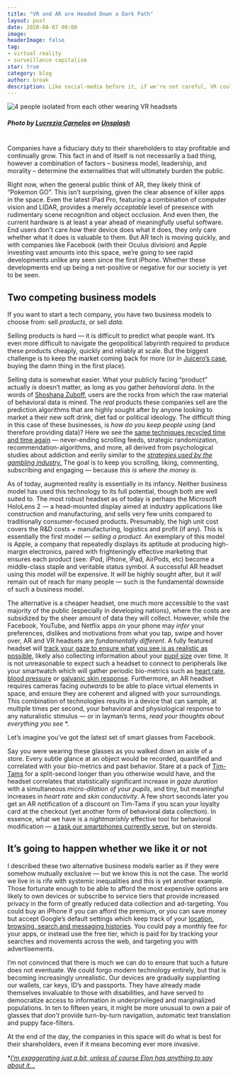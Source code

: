 ```yaml
---
title: "VR and AR are Headed Down a Dark Path"
layout: post
date: 2020-08-07 00:00
image:
headerImage: false
tag:
- virtual reality
- surveillance capitalism
star: true
category: blog
author: broak
description: Like social-media before it, if we're not careful, VR could become just as nightmarish.
---
```


![4 people isolated from each other wearing VR headsets](https://miro.medium.com/max/700/0*TOofTtSmmCuwjJzI)
##### *Photo by [Lucrezia Carnelos](https://unsplash.com/@ciabattespugnose?utm_source=medium&utm_medium=referral) on [Unsplash](https://unsplash.com/?utm_source=medium&utm_medium=referral)*

<br>
Companies have a fiduciary duty to their shareholders to stay profitable and continually grow. This fact in and of itself is not necessarily a bad thing, however a combination of factors – business model, leadership, and morality – determine the externalities that will ultimately burden the public.

Right now, when the general public think of AR, they likely think of “Pokemon GO”. This isn’t surprising, given the clear absence of killer apps in the space. Even the latest iPad Pro, featuring a combination of computer vision and LIDAR, provides a merely *acceptable* level of presence with rudimentary scene recognition and object occlusion. And even then, the current hardware is at least a year ahead of meaningfully useful software. End users don’t care *how* their device does what it does, they only care whether what it does is valuable to them. But AR tech is moving quickly, and with companies like Facebook (with their Oculus division) and Apple investing vast amounts into this space, we’re going to see rapid developments unlike any seen since the first iPhone. Whether these developments end up being a net-positive or negative for our society is yet to be seen.

## Two competing business models

If you want to start a tech company, you have two business models to choose from: sell *products*, or sell *data*.

Selling products is hard — it is difficult to predict what people want. It’s even more difficult to navigate the geopolitical labyrinth required to produce these products cheaply, quickly and reliably at scale. But the biggest challenge is to keep the market coming back for more (or in [Juicero’s case](https://en.wikipedia.org/wiki/Juicero), buying the damn thing in the first place).

Selling data is somewhat easier. What your publicly facing “product” actually *is* doesn’t matter, as long as you gather *behavioral data*. In the words of [Shoshana Zuboff](https://www.bookdepository.com/Age-Surveillance-Capitalism-Shoshana-Zuboff/9781781256855), users are the rocks from which the raw material of behavioral data is mined. The *real* products these companies sell are the prediction algorithms that are highly sought after by anyone looking to market a their new soft drink, diet fad or political ideology. The difficult thing in this case of these businesses, is *how do you keep people using* (and therefore providing data)? Here we see the [same techniques recycled time and time again](https://www.humanetech.com/what-we-do#problem) — never-ending scrolling feeds, strategic randomization, recommendation-algorithms, and more, all derived from psychological studies about addiction and eerily similar to the *[strategies used by the gambling industry.](http://sitn.hms.harvard.edu/flash/2018/dopamine-smartphones-battle-time/)* The goal is to keep you scrolling, liking, commenting, subscribing and engaging — because *this is where the money is*.

As of today, augmented reality is essentially in its infancy. Neither business model has used this technology to its full potential, though both are well suited to. The most robust headset as of today is perhaps the Microsoft HoloLens 2 — a head-mounted display aimed at industry applications like construction and manufacturing, and sells very few units compared to traditionally consumer-focused products. Presumably, the high unit cost covers the R&D costs + manufacturing, logistics and profit (if any). This is essentially the first model — *selling a product*. An exemplary of this model is Apple, a company that repeatedly displays its aptitude at producing high-margin electronics, paired with frighteningly effective marketing that ensures each product (see: iPod, iPhone, iPad, AirPods, etc) become a middle-class staple and veritable status symbol. A successful AR headset using this model *will* be expensive. It *will* be highly sought after, but it *will* remain out of reach for many people — such is the fundamental downside of such a business model.

The alternative is a cheaper headset, one much more accessible to the vast majority of the public (especially in developing nations), where the costs are subsidized by the sheer amount of data they will collect. However, while the Facebook, YouTube, and Netflix apps on your phone may *infer* your preferences, dislikes and motivations from what you tap, swipe and hover over, AR and VR headsets are *fundamentally different*. A fully featured headset will [track your gaze to ensure what you see is as realistic as possible](https://en.wikipedia.org/wiki/Foveated_rendering), likely also collecting information about your [pupil size](https://en.wikipedia.org/wiki/Mydriasis) over time. It is not unreasonable to expect such a headset to connect to peripherals like your smartwatch which will gather periodic bio-metrics such as [heart rate](https://support.apple.com/en-au/guide/watch/apda88aefe4c/watchos), [blood pressure](https://www.samsung.com/au/support/mobile-devices/measure-bp-on-galaxy-watch-active/) or [galvanic skin response](https://www.wareable.com/health-and-wellbeing/zenta-vinaya-specs-price-features-release-date). Furthermore, an AR headset requires cameras facing *outwards* to be able to place virtual elements in space, and ensure they are coherent and aligned with your surroundings. This combination of technologies results in a device that can sample, at multiple times per second, your behavioral and physiological response to any naturalistic stimulus — or in layman’s terms, *read your thoughts about everything you see* *.

Let’s imagine you’ve got the latest set of smart glasses from Facebook.

Say you were wearing these glasses as you walked down an aisle of a store. Every subtle glance at an object would be recorded, quantified and correlated with your bio-metrics and past behavior. Stare at a pack of [Tim-Tams](https://en.wikipedia.org/wiki/Tim_Tam) for a split-second longer than you otherwise would have, and the headset correlates that statistically significant increase in *gaze duration* with a simultaneous *micro-dilation of your pupils*, and tiny, but meaningful increases in *heart rate* and *skin conductivity*. A few short seconds later you get an AR notification of a discount on Tim-Tams if you scan your loyalty card at the checkout (yet another form of behavioral data collection). In essence, what we have is a *nightmarishly* effective tool for behavioral modification — [a task our smartphones currently serve](https://www.wired.co.uk/article/the-age-of-surveillance-capitalism-facebook-shoshana-zuboff), but on steroids.

## It’s going to happen whether we like it or not

I described these two alternative business models earlier as if they were somehow mutually exclusive — but we know this is not the case. The world we live in is rife with systemic inequalities and this is yet another example. Those fortunate enough to be able to afford the most expensive options are likely to own devices or subscribe to service tiers that provide increased privacy in the form of greatly reduced data collection and ad-targeting. You could buy an iPhone if you can afford the premium, or you can save money but accept Google’s default settings which keep track of your [location, browsing, search and messaging histories](https://www.wired.com/story/google-tracks-you-privacy/). You could pay a monthly fee for your apps, or instead use the free tier, which is paid for by tracking your searches and movements across the web, and targeting you with advertisements.

I’m not convinced that there is much we can do to ensure that such a future does not eventuate. We could forgo modern technology entirely, but that is becoming increasingly unrealistic. Our devices are gradually supplanting our wallets, car keys, ID’s and passports. They have already made themselves invaluable to those with disabilities, and have served to democratize access to information in underprivileged and marginalized populations. In ten to fifteen years, it might be more unusual to own a pair of glasses that *don’t* provide turn-by-turn navigation, automatic text translation and puppy face-filters.

At the end of the day, the companies in this space will do what is best for their shareholders, even if it means becoming ever more invasive.

**[I’m exaggerating just a bit, unless of course Elon has anything to say about it…](https://www.theverge.com/2019/7/16/20697123/elon-musk-neuralink-brain-reading-thread-robot)*

